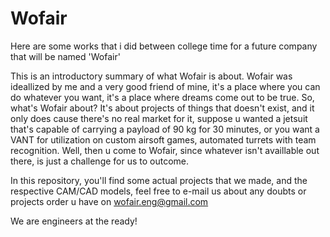 # Wofair
Here are some works that i did between college time for a future company that will be named 'Wofair'

This is an introductory summary of what Wofair is about.
Wofair was ideallized by me and a very good friend of mine, it's a place where you can do whatever you want, it's a place where dreams come out to be true.
So, what's Wofair about?
It's about projects of things that doesn't exist, and it only does cause there's no real market for it, suppose u wanted a jetsuit that's capable of carrying a payload of 90 kg for 30 minutes, or you want a VANT for utilization on custom airsoft games, automated turrets with team recognition. Well, then u come to Wofair, since whatever isn't availlable out there, is just a challenge for us to outcome.

In this repository, you'll find some actual projects that we made, and the respective CAM/CAD models, feel free to e-mail us about any doubts or projects order u have on wofair.eng@gmail.com

We are engineers at the ready!

